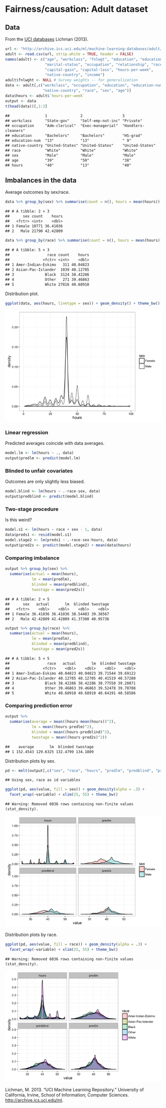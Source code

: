 Fairness/causation: Adult dataset
================

Data
----

From the [UCI databases](https://archive.ics.uci.edu/ml/machine-learning-databases/adult/adult.names) Lichman (2013).

``` r
url <- "http://archive.ics.uci.edu/ml/machine-learning-databases/adult/adult.data"
adult <- read.csv(url, strip.white = TRUE, header = FALSE)
names(adult) <- c("age", "workclass", "fnlwgt", "education", "education-num",
                  "marital-status", "occupation", "relationship", "race", "sex",
                  "capital-gain", "capital-loss", "hours-per-week",
                  "native-country", "income")
adult$fnlwght <- NULL # Survey weights -- for generalization
data <- adult[,c("workclass", "occupation", "education", "education-num",
                 "native-country", "race", "sex", "age")]
data$hours <- adult$`hours-per-week`
output <- data
t(head(data))[,1:3]
```

    ##                1               2                  3                  
    ## workclass      "State-gov"     "Self-emp-not-inc" "Private"          
    ## occupation     "Adm-clerical"  "Exec-managerial"  "Handlers-cleaners"
    ## education      "Bachelors"     "Bachelors"        "HS-grad"          
    ## education-num  "13"            "13"               " 9"               
    ## native-country "United-States" "United-States"    "United-States"    
    ## race           "White"         "White"            "White"            
    ## sex            "Male"          "Male"             "Male"             
    ## age            "39"            "50"               "38"               
    ## hours          "40"            "13"               "40"

Imbalances in the data
----------------------

Average outcomes by sex/race.

``` r
data %>% group_by(sex) %>% summarise(count = n(), hours = mean(hours))
```

    ## # A tibble: 2 × 3
    ##      sex count    hours
    ##   <fctr> <int>    <dbl>
    ## 1 Female 10771 36.41036
    ## 2   Male 21790 42.42809

``` r
data %>% group_by(race) %>% summarise(count = n(), hours = mean(hours))
```

    ## # A tibble: 5 × 3
    ##                 race count    hours
    ##               <fctr> <int>    <dbl>
    ## 1 Amer-Indian-Eskimo   311 40.04823
    ## 2 Asian-Pac-Islander  1039 40.12705
    ## 3              Black  3124 38.42286
    ## 4              Other   271 39.46863
    ## 5              White 27816 40.68910

Distribution plot.

``` r
ggplot(data, aes(hours, linetype = sex)) + geom_density() + theme_bw()
```

![](adult_files/figure-markdown_github/unnamed-chunk-3-1.png)

### Linear regression

Predicted averages coincide with data averages.

``` r
model.lm <- lm(hours ~ ., data)
output$predlm <- predict(model.lm)
```

### Blinded to unfair covariates

Outcomes are only slightly less biased.

``` r
model.blind <- lm(hours ~ .-race-sex, data)
output$predblind <- predict(model.blind)
```

### Two-stage procedure

Is this weird?

``` r
model.s1 <- lm(hours ~ race + sex - 1, data)
data$preds1 <- resid(model.s1)
model.stage2 <- lm(preds1 ~ .-race-sex-hours, data)
output$pred2s <- predict(model.stage2) + mean(data$hours)
```

### Comparing imbalance

``` r
output %>% group_by(sex) %>%
  summarise(actual = mean(hours),
            lm = mean(predlm),
            blinded = mean(predblind),
            twostage = mean(pred2s))
```

    ## # A tibble: 2 × 5
    ##      sex   actual       lm  blinded twostage
    ##   <fctr>    <dbl>    <dbl>    <dbl>    <dbl>
    ## 1 Female 36.41036 36.41036 38.54483 39.38567
    ## 2   Male 42.42809 42.42809 41.37300 40.95736

``` r
output %>% group_by(race) %>%
  summarise(actual = mean(hours),
            lm = mean(predlm),
            blinded = mean(predblind),
            twostage = mean(pred2s))
```

    ## # A tibble: 5 × 5
    ##                 race   actual       lm  blinded twostage
    ##               <fctr>    <dbl>    <dbl>    <dbl>    <dbl>
    ## 1 Amer-Indian-Eskimo 40.04823 40.04823 39.71544 39.69122
    ## 2 Asian-Pac-Islander 40.12705 40.12705 40.41519 40.57280
    ## 3              Black 38.42286 38.42286 38.77550 39.20871
    ## 4              Other 39.46863 39.46863 39.52478 39.70708
    ## 5              White 40.68910 40.68910 40.64191 40.58586

### Comparing prediction error

``` r
output %>%
  summarise(average = mean((hours-mean(hours))^2),
            lm = mean((hours-predlm)^2),
            blinded = mean((hours-predblind)^2),
            twostage = mean((hours-pred2s)^2))
```

    ##    average       lm  blinded twostage
    ## 1 152.4543 129.6325 132.4799 134.1809

Distribution plots by sex.

``` r
pd <- melt(output[,c("sex", "race", "hours", "predlm", "predblind", "pred2s")])
```

    ## Using sex, race as id variables

``` r
ggplot(pd, aes(value, fill = sex)) + geom_density(alpha = .3) +
  facet_wrap(~variable) + xlim(25, 55) + theme_bw()
```

    ## Warning: Removed 6036 rows containing non-finite values (stat_density).

![](adult_files/figure-markdown_github/unnamed-chunk-9-1.png)

Distribution plots by race.

``` r
ggplot(pd, aes(value, fill = race)) + geom_density(alpha = .3) +
  facet_wrap(~variable) + xlim(25, 55) + theme_bw()
```

    ## Warning: Removed 6036 rows containing non-finite values (stat_density).

![](adult_files/figure-markdown_github/unnamed-chunk-10-1.png)

Lichman, M. 2013. “UCI Machine Learning Repository.” University of California, Irvine, School of Information; Computer Sciences. <http://archive.ics.uci.edu/ml>.
